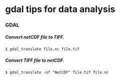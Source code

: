 # gdal tips for data analysis


### GDAL

##### Convert netCDF file to TIFF.

```$ gdal_translate file.nc file.tif```

##### Convert TIFF file to netCDF.

```$ gdal_translate -of "NetCDF" file.tif file.nc```


